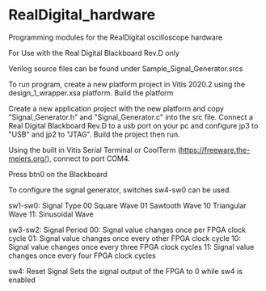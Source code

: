 # RealDigital_hardware
Programming modules for the RealDigital oscilloscope hardware

For Use with the Real Digital Blackboard Rev.D only

Verilog source files can be found under Sample_Signal_Generator.srcs

To run program, create a new platform project in Vitis 2020.2 using the design_1_wrapper.xsa platform. 
Build the platform

Create a new application project with the new platform and copy "Signal_Generator.h" and "Signal_Generator.c" into the src file. 
Connect a Real Digital Blackboard Rev.D to a usb port on your pc and configure jp3 to "USB" and jp2 to "JTAG".
Build the project then run. 

Using the built in Vitis Serial Terminal or CoolTerm (https://freeware.the-meiers.org/), connect to port COM4. 

Press btn0 on the Blackboard

To configure the signal generator, switches sw4-sw0 can be used. 

sw1-sw0: Signal Type
00 Square Wave
01 Sawtooth Wave
10 Triangular Wave
11: Sinusoidal Wave

sw3-sw2: Signal Period
00: Signal value changes once per FPGA clock cycle
01: Signal value changes once every other FPGA clock cycle
10: Signal value changes once every three FPGA clock cycles
11: Signal value changes once every four FPGA clock cycles

sw4: Reset Signal
Sets the signal output of the FPGA to 0 while sw4 is enabled
